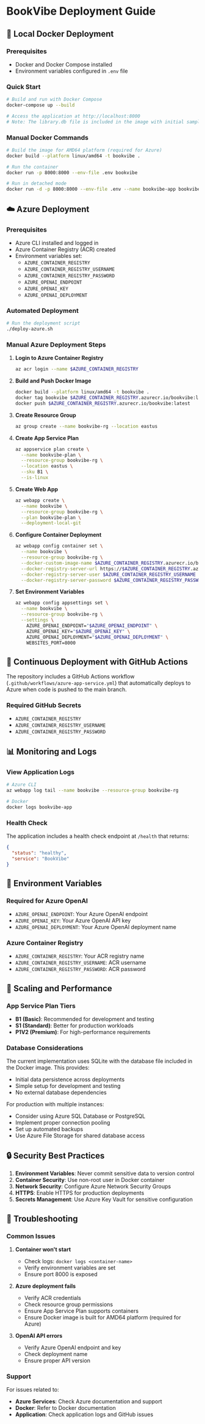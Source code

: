 # BookVibe Deployment Guide

## 🐳 Local Docker Deployment

### Prerequisites
- Docker and Docker Compose installed
- Environment variables configured in `.env` file

### Quick Start
```bash
# Build and run with Docker Compose
docker-compose up --build

# Access the application at http://localhost:8000
# Note: The library.db file is included in the image with initial sample data
```

### Manual Docker Commands
```bash
# Build the image for AMD64 platform (required for Azure)
docker build --platform linux/amd64 -t bookvibe .

# Run the container
docker run -p 8000:8000 --env-file .env bookvibe

# Run in detached mode
docker run -d -p 8000:8000 --env-file .env --name bookvibe-app bookvibe
```

## ☁️ Azure Deployment

### Prerequisites
- Azure CLI installed and logged in
- Azure Container Registry (ACR) created
- Environment variables set:
  - `AZURE_CONTAINER_REGISTRY`
  - `AZURE_CONTAINER_REGISTRY_USERNAME`
  - `AZURE_CONTAINER_REGISTRY_PASSWORD`
  - `AZURE_OPENAI_ENDPOINT`
  - `AZURE_OPENAI_KEY`
  - `AZURE_OPENAI_DEPLOYMENT`

### Automated Deployment
```bash
# Run the deployment script
./deploy-azure.sh
```

### Manual Azure Deployment Steps

1. **Login to Azure Container Registry**
   ```bash
   az acr login --name $AZURE_CONTAINER_REGISTRY
   ```

2. **Build and Push Docker Image**
   ```bash
   docker build --platform linux/amd64 -t bookvibe .
   docker tag bookvibe $AZURE_CONTAINER_REGISTRY.azurecr.io/bookvibe:latest
   docker push $AZURE_CONTAINER_REGISTRY.azurecr.io/bookvibe:latest
   ```

3. **Create Resource Group**
   ```bash
   az group create --name bookvibe-rg --location eastus
   ```

4. **Create App Service Plan**
   ```bash
   az appservice plan create \
     --name bookvibe-plan \
     --resource-group bookvibe-rg \
     --location eastus \
     --sku B1 \
     --is-linux
   ```

5. **Create Web App**
   ```bash
   az webapp create \
     --name bookvibe \
     --resource-group bookvibe-rg \
     --plan bookvibe-plan \
     --deployment-local-git
   ```

6. **Configure Container Deployment**
   ```bash
   az webapp config container set \
     --name bookvibe \
     --resource-group bookvibe-rg \
     --docker-custom-image-name $AZURE_CONTAINER_REGISTRY.azurecr.io/bookvibe:latest \
     --docker-registry-server-url https://$AZURE_CONTAINER_REGISTRY.azurecr.io \
     --docker-registry-server-user $AZURE_CONTAINER_REGISTRY_USERNAME \
     --docker-registry-server-password $AZURE_CONTAINER_REGISTRY_PASSWORD
   ```

7. **Set Environment Variables**
   ```bash
   az webapp config appsettings set \
     --name bookvibe \
     --resource-group bookvibe-rg \
     --settings \
       AZURE_OPENAI_ENDPOINT="$AZURE_OPENAI_ENDPOINT" \
       AZURE_OPENAI_KEY="$AZURE_OPENAI_KEY" \
       AZURE_OPENAI_DEPLOYMENT="$AZURE_OPENAI_DEPLOYMENT" \
       WEBSITES_PORT=8000
   ```

## 🔄 Continuous Deployment with GitHub Actions

The repository includes a GitHub Actions workflow (`.github/workflows/azure-app-service.yml`) that automatically deploys to Azure when code is pushed to the main branch.

### Required GitHub Secrets
- `AZURE_CONTAINER_REGISTRY`
- `AZURE_CONTAINER_REGISTRY_USERNAME`
- `AZURE_CONTAINER_REGISTRY_PASSWORD`

## 📊 Monitoring and Logs

### View Application Logs
```bash
# Azure CLI
az webapp log tail --name bookvibe --resource-group bookvibe-rg

# Docker
docker logs bookvibe-app
```

### Health Check
The application includes a health check endpoint at `/health` that returns:
```json
{
  "status": "healthy",
  "service": "BookVibe"
}
```

## 🔧 Environment Variables

### Required for Azure OpenAI
- `AZURE_OPENAI_ENDPOINT`: Your Azure OpenAI endpoint
- `AZURE_OPENAI_KEY`: Your Azure OpenAI API key
- `AZURE_OPENAI_DEPLOYMENT`: Your Azure OpenAI deployment name

### Azure Container Registry
- `AZURE_CONTAINER_REGISTRY`: Your ACR registry name
- `AZURE_CONTAINER_REGISTRY_USERNAME`: ACR username
- `AZURE_CONTAINER_REGISTRY_PASSWORD`: ACR password

## 🚀 Scaling and Performance

### App Service Plan Tiers
- **B1 (Basic)**: Recommended for development and testing
- **S1 (Standard)**: Better for production workloads
- **P1V2 (Premium)**: For high-performance requirements

### Database Considerations
The current implementation uses SQLite with the database file included in the Docker image. This provides:
- Initial data persistence across deployments
- Simple setup for development and testing
- No external database dependencies

For production with multiple instances:
- Consider using Azure SQL Database or PostgreSQL
- Implement proper connection pooling
- Set up automated backups
- Use Azure File Storage for shared database access

## 🔒 Security Best Practices

1. **Environment Variables**: Never commit sensitive data to version control
2. **Container Security**: Use non-root user in Docker container
3. **Network Security**: Configure Azure Network Security Groups
4. **HTTPS**: Enable HTTPS for production deployments
5. **Secrets Management**: Use Azure Key Vault for sensitive configuration

## 🐛 Troubleshooting

### Common Issues

1. **Container won't start**
   - Check logs: `docker logs <container-name>`
   - Verify environment variables are set
   - Ensure port 8000 is exposed

2. **Azure deployment fails**
   - Verify ACR credentials
   - Check resource group permissions
   - Ensure App Service Plan supports containers
   - Ensure Docker image is built for AMD64 platform (required for Azure)

3. **OpenAI API errors**
   - Verify Azure OpenAI endpoint and key
   - Check deployment name
   - Ensure proper API version

### Support
For issues related to:
- **Azure Services**: Check Azure documentation and support
- **Docker**: Refer to Docker documentation
- **Application**: Check application logs and GitHub issues 